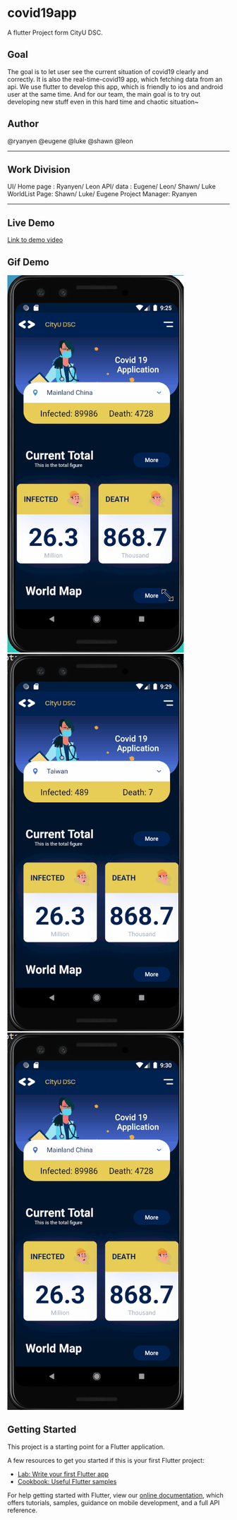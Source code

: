 # covid19app

A flutter Project form CityU DSC.

## Goal
The goal is to let user see the current situation of covid19 clearly and correctly. It is also the real-time-covid19 app, which fetching data from an api. We use flutter to develop this app, which is friendly to ios and android user at the same time. And for our team, the main goal is to try out developing new stuff even in this hard time and chaotic situation~ 

## Author
@ryanyen
@eugene
@luke
@shawn
@leon

---

## Work Division
UI/ Home page : Ryanyen/ Leon
API/ data : Eugene/ Leon/ Shawn/ Luke
WorldList Page: Shawn/ Luke/ Eugene
Project Manager: Ryanyen

---

## Live Demo
[Link to demo video](https://www.youtube.com/watch?v=gbIX8AJ4DXA)

## Gif Demo
![first Demo](assets/first.gif)
![second](assets/second.gif)
![third](assets/third.gif)


## Getting Started

This project is a starting point for a Flutter application.

A few resources to get you started if this is your first Flutter project:

- [Lab: Write your first Flutter app](https://flutter.dev/docs/get-started/codelab)
- [Cookbook: Useful Flutter samples](https://flutter.dev/docs/cookbook)

For help getting started with Flutter, view our
[online documentation](https://flutter.dev/docs), which offers tutorials,
samples, guidance on mobile development, and a full API reference.
